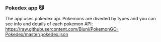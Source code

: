 ### Pokedex app 😼

The app uses pokedex api. Pokemons are diveded by types and you can see info and details of each pokemon
API: https://raw.githubusercontent.com/Biuni/PokemonGO-Pokedex/master/pokedex.json
